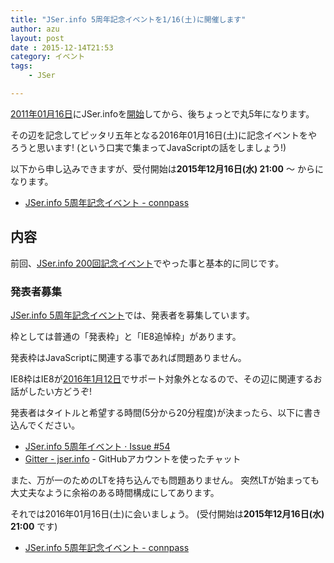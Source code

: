 ```yaml
---
title: "JSer.info 5周年記念イベントを1/16(土)に開催します"
author: azu
layout: post
date : 2015-12-14T21:53
category: イベント
tags:
    - JSer

---
```


[2011年01月16日](http://jser.info/post/2774561807/ "2011年01月16日")にJSer.infoを[開始](http://www.slideshare.net/efcl/javascript-6580879)してから、後ちょっとで丸5年になります。

その辺を記念してピッタリ五年となる2016年01月16日(土)に記念イベントをやろうと思います!
(という口実で集まってJavaScriptの話をしましょう!)

以下から申し込みできますが、受付開始は**2015年12月16日(水) 21:00** 〜 からになります。

- [JSer.info 5周年記念イベント - connpass](http://jser.connpass.com/event/24202/ "JSer.info 5周年記念イベント - connpass")

## 内容

前回、[JSer.info 200回記念イベント](http://jser.info/2014/11/02/jser200/ "JSer.info 200回記念イベントを開催しました - JSer.info")でやった事と基本的に同じです。

### 発表者募集

[JSer.info 5周年記念イベント](http://jser.connpass.com/event/24202/ "JSer.info 5周年記念イベント")では、発表者を募集しています。

枠としては普通の「発表枠」と「IE8追悼枠」があります。

発表枠はJavaScriptに関連する事であれば問題ありません。

IE8枠はIE8が[2016年1月12日](https://www.microsoft.com/japan/msbc/Express/ie_support/)でサポート対象外となるので、その辺に関連するお話がしたい方どうぞ!

発表者はタイトルと希望する時間(5分から20分程度)が決まったら、以下に書き込んでください。

- [JSer.info 5周年イベント · Issue #54](https://github.com/jser/jser.info/issues/54 "JSer.info 5周年イベント · Issue #54 · jser/jser.info")
- [Gitter - jser.info](https://gitter.im/jser/jser.info) - GitHubアカウントを使ったチャット

また、万が一のためのLTを持ち込んでも問題ありません。
突然LTが始まっても大丈夫なように余裕のある時間構成にしてあります。

それでは2016年01月16日(土)に会いましょう。
(受付開始は**2015年12月16日(水) 21:00** です)

- [JSer.info 5周年記念イベント - connpass](http://jser.connpass.com/event/24202/ "JSer.info 5周年記念イベント - connpass")
